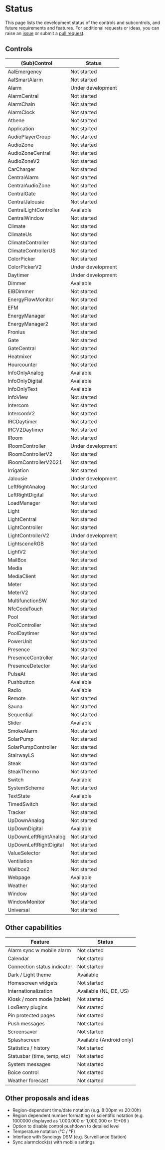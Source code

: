 # Status

This page lists the development status of the controls and subcontrols, and future requirements and features.
For additional requests or ideas, you can raise an [issue](https://github.com/nufke/loxberrypwa/issues) or submit a [pull request](https://github.com/nufke/loxberrypwa/pulls).

## Controls

| (Sub)Control             | Status            |
|--------------------------|-------------------|
| AalEmergency             | Not started       |
| AalSmartAlarm            | Not started       |
| Alarm                    | Under development |
| AlarmCentral             | Not started       |
| AlarmChain               | Not started       |
| AlarmClock               | Not started       |
| Athene                   | Not started       |
| Application              | Not started       |
| AudioPlayerGroup         | Not started       |
| AudioZone                | Not started       |
| AudioZoneCentral         | Not started       |
| AudioZoneV2              | Not started       |
| CarCharger               | Not started       |
| CentralAlarm             | Not started       |
| CentralAudioZone         | Not started       |
| CentralGate              | Not started       |
| CentralJalousie          | Not started       |
| CentralLightController   | Available         |
| CentralWindow            | Not started       |
| Climate                  | Not started       |
| ClimateUs                | Not started       |
| ClimateController        | Not started       |
| ClimateControllerUS      | Not started       |
| ColorPicker              | Not started       |
| ColorPickerV2            | Under development |
| Daytimer                 | Under development |
| Dimmer                   | Available         |
| EIBDimmer                | Not started       |
| EnergyFlowMonitor        | Not started       |
| EFM                      | Not started       |
| EnergyManager            | Not started       |
| EnergyManager2           | Not started       |
| Fronius                  | Not started       |
| Gate                     | Not started       |
| GateCentral              | Not started       |
| Heatmixer                | Not started       |
| Hourcounter              | Not started       |
| InfoOnlyAnalog           | Available         |
| InfoOnlyDigital          | Available         |
| InfoOnlyText             | Available         |
| InfoView                 | Not started       |
| Intercom                 | Not started       |
| IntercomV2               | Not started       |
| IRCDaytimer              | Not started       |
| IRCV2Daytimer            | Not started       |
| IRoom                    | Not started       |
| IRoomController          | Under development |
| IRoomControllerV2        | Not started       |
| IRoomControllerV2021     | Not started       |
| Irrigation               | Not started       |
| Jalousie                 | Under development |
| LeftRightAnalog          | Not started       |
| LeftRightDigital         | Not started       |
| LoadManager              | Not started       |
| Light                    | Not started       |
| LightCentral             | Not started       |
| LightController          | Not started       |
| LightControllerV2        | Under development |
| LightsceneRGB            | Not started       |
| LightV2                  | Not started       |
| MailBox                  | Not started       |
| Media                    | Not started       |
| MediaClient              | Not started       |
| Meter                    | Not started       |
| MeterV2                  | Not started       |
| MultifunctionSW          | Not started       |
| NfcCodeTouch             | Not started       |
| Pool                     | Not started       |
| PoolController           | Not started       |
| PoolDaytimer             | Not started       |
| PowerUnit                | Not started       |
| Presence                 | Not started       |
| PresenceController       | Not started       |
| PresenceDetector         | Not started       |
| PulseAt                  | Not started       |
| Pushbutton               | Available         |
| Radio                    | Available         |
| Remote                   | Not started       |
| Sauna                    | Not started       |
| Sequential               | Not started       |
| Slider                   | Available         |
| SmokeAlarm               | Not started       |
| SolarPump                | Not started       |
| SolarPumpController      | Not started       |
| StairwayLS               | Not started       |
| Steak                    | Not started       |
| SteakThermo              | Not started       |
| Switch                   | Available         |
| SystemScheme             | Not started       |
| TextState                | Available         |
| TimedSwitch              | Not started       |
| Tracker                  | Not started       |
| UpDownAnalog             | Not started       |
| UpDownDigital            | Available         |
| UpDownLeftRightAnalog    | Not started       |
| UpDownLeftRightDigital   | Not started       |
| ValueSelector            | Not started       |
| Ventilation              | Not started       |
| Wallbox2                 | Not started       |
| Webpage                  | Available         |
| Weather                  | Not started       |
| Window                   | Not started       |
| WindowMonitor            | Not started       |
| Universal                | Not started       |

## Other capabilities

| Feature                     | Status                   |
|-----------------------------|--------------------------|
| Alarm sync w mobile alarm   | Not started              |
| Calendar                    | Not started              |
| Connection status indicator | Not started              |
| Dark / Light theme          | Available                |
| Homescreen widgets          | Not started              |
| Internationalization        | Available (NL, DE, US)   |
| Kiosk / room mode (tablet)  | Not started              |
| LoxBerry plugins            | Not started              |
| Pin protected pages         | Not started              |
| Push messages               | Not started              |
| Screensaver                 | Not started              |
| Splashscreen                | Available (Android only) |
| Statistics / history        | Not started              |
| Statusbar (time, temp, etc) | Not started              |
| System messages             | Not started              |
| Boice control               | Not started              |
| Weather forecast            | Not started              |

## Other proposals and ideas

* Region-dependent time/date notation (e.g. 8:00pm vs 20:00h)
* Region dependent number formatting or scientific notation (e.g. 1000000 displayed as 1.000.000 or 1,000,000 or 1E+06 )
* Option to disable control pushdown to detailed level
* Temperature notation (°C / °F)
* Interface with Synology DSM (e.g. Surveillance Station)
* Sync alarmclock(s) with mobile settings
